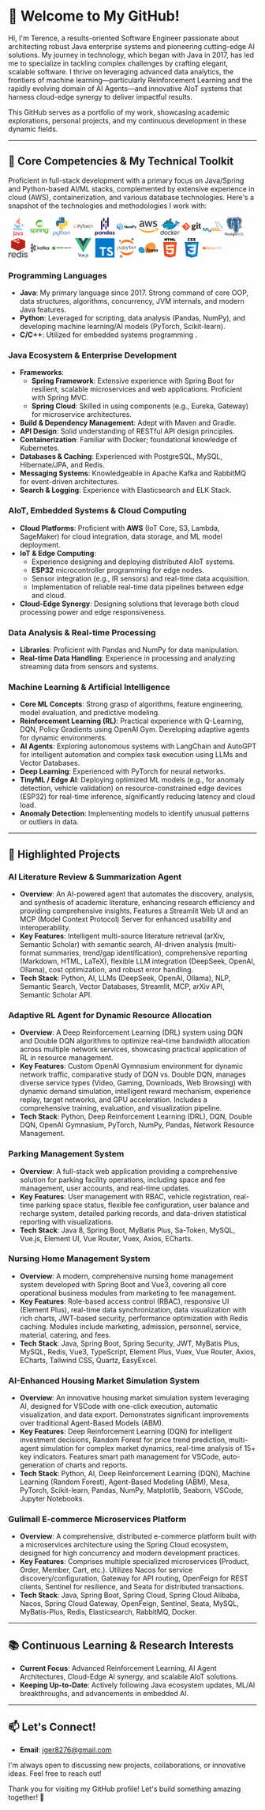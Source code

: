 # 👋 Welcome to My GitHub!

Hi, I'm Terence, a results-oriented Software Engineer passionate about architecting robust Java enterprise systems and pioneering cutting-edge AI solutions. My journey in technology, which began with Java in 2017, has led me to specialize in tackling complex challenges by crafting elegant, scalable software. I thrive on leveraging advanced data analytics, the frontiers of machine learning—particularly Reinforcement Learning and the rapidly evolving domain of AI Agents—and innovative AIoT systems that harness cloud-edge synergy to deliver impactful results.

This GitHub serves as a portfolio of my work, showcasing academic explorations, personal projects, and my continuous development in these dynamic fields.

---

## 🔧 Core Competencies & My Technical Toolkit

Proficient in full-stack development with a primary focus on Java/Spring and Python-based AI/ML stacks, complemented by extensive experience in cloud (AWS), containerization, and various database technologies. Here's a snapshot of the technologies and methodologies I work with:

<p align="left">
<a href="https://www.oracle.com/java/" target="_blank" rel="noreferrer"><img src="https://raw.githubusercontent.com/devicons/devicon/master/icons/java/java-original-wordmark.svg" alt="java" width="40" height="40"/></a>
<a href="https://spring.io/" target="_blank" rel="noreferrer"><img src="https://raw.githubusercontent.com/devicons/devicon/master/icons/spring/spring-original-wordmark.svg" alt="spring" width="40" height="40"/></a>
<a href="https://www.python.org" target="_blank" rel="noreferrer"><img src="https://raw.githubusercontent.com/devicons/devicon/master/icons/python/python-original-wordmark.svg" alt="python" width="40" height="40"/></a>
<a href="https://pytorch.org/" target="_blank" rel="noreferrer"><img src="https://raw.githubusercontent.com/devicons/devicon/master/icons/pytorch/pytorch-original-wordmark.svg" alt="pytorch" width="40" height="40"/></a>
<a href="https://pandas.pydata.org/" target="_blank" rel="noreferrer"><img src="https://raw.githubusercontent.com/devicons/devicon/master/icons/pandas/pandas-original-wordmark.svg" alt="pandas" width="40" height="40"/></a>
<a href="https://numpy.org/" target="_blank" rel="noreferrer"><img src="https://raw.githubusercontent.com/devicons/devicon/master/icons/numpy/numpy-original-wordmark.svg" alt="numpy" width="40" height="40"/></a>
<a href="https://aws.amazon.com" target="_blank" rel="noreferrer"><img src="https://raw.githubusercontent.com/devicons/devicon/master/icons/amazonwebservices/amazonwebservices-original-wordmark.svg" alt="aws" width="40" height="40"/></a>
<a href="https://www.docker.com/" target="_blank" rel="noreferrer"><img src="https://raw.githubusercontent.com/devicons/devicon/master/icons/docker/docker-original-wordmark.svg" alt="docker" width="40" height="40"/></a>
<a href="https://git-scm.com/" target="_blank" rel="noreferrer"><img src="https://raw.githubusercontent.com/devicons/devicon/master/icons/git/git-original-wordmark.svg" alt="git" width="40" height="40"/></a>
<a href="https://www.mysql.com/" target="_blank" rel="noreferrer"><img src="https://raw.githubusercontent.com/devicons/devicon/master/icons/mysql/mysql-original-wordmark.svg" alt="mysql" width="40" height="40"/></a>
<a href="https://www.postgresql.org" target="_blank" rel="noreferrer"><img src="https://raw.githubusercontent.com/devicons/devicon/master/icons/postgresql/postgresql-original-wordmark.svg" alt="postgresql" width="40" height="40"/></a>
<a href="https://redis.io" target="_blank" rel="noreferrer"><img src="https://raw.githubusercontent.com/devicons/devicon/master/icons/redis/redis-original-wordmark.svg" alt="redis" width="40" height="40"/></a>
<a href="https://kafka.apache.org/" target="_blank" rel="noreferrer"><img src="https://raw.githubusercontent.com/devicons/devicon/master/icons/apachekafka/apachekafka-original-wordmark.svg" alt="kafka" width="40" height="40"/></a>
<a href="https://www.elastic.co/elasticsearch/" target="_blank" rel="noreferrer"><img src="https://raw.githubusercontent.com/devicons/devicon/master/icons/elasticsearch/elasticsearch-original-wordmark.svg" alt="elasticsearch" width="40" height="40"/></a>
<a href="https://vuejs.org/" target="_blank" rel="noreferrer"><img src="https://raw.githubusercontent.com/devicons/devicon/master/icons/vuejs/vuejs-original-wordmark.svg" alt="vuejs" width="40" height="40"/></a>
<a href="https://www.typescriptlang.org/" target="_blank" rel="noreferrer"><img src="https://raw.githubusercontent.com/devicons/devicon/master/icons/typescript/typescript-original.svg" alt="typescript" width="40" height="40"/></a>
<a href="https://jupyter.org/" target="_blank" rel="noreferrer"><img src="https://raw.githubusercontent.com/devicons/devicon/master/icons/jupyter/jupyter-original-wordmark.svg" alt="jupyter" width="40" height="40"/></a>
<a href="https://scikit-learn.org/" target="_blank" rel="noreferrer"><img src="https://raw.githubusercontent.com/devicons/devicon/master/icons/scikitlearn/scikitlearn-original.svg" alt="scikit-learn" width="40" height="40"/></a>
<a href="https://www.w3.org/html/" target="_blank" rel="noreferrer"><img src="https://raw.githubusercontent.com/devicons/devicon/master/icons/html5/html5-original-wordmark.svg" alt="html5" width="40" height="40"/></a>
<a href="https://www.w3schools.com/css/" target="_blank" rel="noreferrer"><img src="https://raw.githubusercontent.com/devicons/devicon/master/icons/css3/css3-original-wordmark.svg" alt="css3" width="40" height="40"/></a>
<a href="https://www.rabbitmq.com" target="_blank" rel="noreferrer"><img src="https://raw.githubusercontent.com/devicons/devicon/master/icons/rabbitmq/rabbitmq-original-wordmark.svg" alt="rabbitmq" width="40" height="40"/></a>
</p>

### Programming Languages
- **Java**: My primary language since 2017. Strong command of core OOP, data structures, algorithms, concurrency, JVM internals, and modern Java features.
- **Python**: Leveraged for scripting, data analysis (Pandas, NumPy), and developing machine learning/AI models (PyTorch, Scikit-learn).
- **C/C++**: Utilized for embedded systems programming .

### Java Ecosystem & Enterprise Development
- **Frameworks**:
  - **Spring Framework**: Extensive experience with Spring Boot for resilient, scalable microservices and web applications. Proficient with Spring MVC.
  - **Spring Cloud**: Skilled in using components (e.g., Eureka, Gateway) for microservice architectures.
- **Build & Dependency Management**: Adept with Maven and Gradle.
- **API Design**: Solid understanding of RESTful API design principles.
- **Containerization**: Familiar with Docker; foundational knowledge of Kubernetes.
- **Databases & Caching**: Experienced with PostgreSQL, MySQL, Hibernate/JPA, and Redis.
- **Messaging Systems**: Knowledgeable in Apache Kafka and RabbitMQ for event-driven architectures.
- **Search & Logging**: Experience with Elasticsearch and ELK Stack.

### AIoT, Embedded Systems & Cloud Computing
- **Cloud Platforms**: Proficient with **AWS** (IoT Core, S3, Lambda, SageMaker) for cloud integration, data storage, and ML model deployment.
- **IoT & Edge Computing**:
  - Experience designing and deploying distributed AIoT systems.
  - **ESP32** microcontroller programming for edge nodes.
  - Sensor integration (e.g., IR sensors) and real-time data acquisition.
  - Implementation of reliable real-time data pipelines between edge and cloud.
- **Cloud-Edge Synergy**: Designing solutions that leverage both cloud processing power and edge responsiveness.

### Data Analysis & Real-time Processing
- **Libraries**: Proficient with Pandas and NumPy for data manipulation.
- **Real-time Data Handling**: Experience in processing and analyzing streaming data from sensors and systems.

### Machine Learning & Artificial Intelligence
- **Core ML Concepts**: Strong grasp of algorithms, feature engineering, model evaluation, and predictive modeling.
- **Reinforcement Learning (RL)**: Practical experience with Q-Learning, DQN, Policy Gradients using OpenAI Gym. Developing adaptive agents for dynamic environments.
- **AI Agents**: Exploring autonomous systems with LangChain and AutoGPT for intelligent automation and complex task execution using LLMs and Vector Databases.
- **Deep Learning**: Experienced with PyTorch for neural networks.
- **TinyML / Edge AI**: Deploying optimized ML models (e.g., for anomaly detection, vehicle validation) on resource-constrained edge devices (ESP32) for real-time inference, significantly reducing latency and cloud load.
- **Anomaly Detection**: Implementing models to identify unusual patterns or outliers in data.

---

## 🌟 Highlighted Projects

### AI Literature Review & Summarization Agent
- **Overview**: An AI-powered agent that automates the discovery, analysis, and synthesis of academic literature, enhancing research efficiency and providing comprehensive insights. Features a Streamlit Web UI and an MCP (Model Context Protocol) Server for enhanced usability and interoperability.
- **Key Features**: Intelligent multi-source literature retrieval (arXiv, Semantic Scholar) with semantic search, AI-driven analysis (multi-format summaries, trend/gap identification), comprehensive reporting (Markdown, HTML, LaTeX), flexible LLM integration (DeepSeek, OpenAI, Ollama), cost optimization, and robust error handling.
- **Tech Stack**: Python, AI, LLMs (DeepSeek, OpenAI, Ollama), NLP, Semantic Search, Vector Databases, Streamlit, MCP, arXiv API, Semantic Scholar API.

### Adaptive RL Agent for Dynamic Resource Allocation
- **Overview**: A Deep Reinforcement Learning (DRL) system using DQN and Double DQN algorithms to optimize real-time bandwidth allocation across multiple network services, showcasing practical application of RL in resource management.
- **Key Features**: Custom OpenAI Gymnasium environment for dynamic network traffic, comparative study of DQN vs. Double DQN, manages diverse service types (Video, Gaming, Downloads, Web Browsing) with dynamic demand simulation, intelligent reward mechanism, experience replay, target networks, and GPU acceleration. Includes a comprehensive training, evaluation, and visualization pipeline.
- **Tech Stack**: Python, Deep Reinforcement Learning (DRL), DQN, Double DQN, OpenAI Gymnasium, PyTorch, NumPy, Pandas, Network Resource Management.

### Parking Management System
- **Overview**: A full-stack web application providing a comprehensive solution for parking facility operations, including space and fee management, user accounts, and real-time updates.
- **Key Features**: User management with RBAC, vehicle registration, real-time parking space status, flexible fee configuration, user balance and recharge system, detailed parking records, and data-driven statistical reporting with visualizations.
- **Tech Stack**: Java 8, Spring Boot, MyBatis Plus, Sa-Token, MySQL, Vue.js, Element UI, Vue Router, Vuex, Axios, ECharts.

### Nursing Home Management System
- **Overview**: A modern, comprehensive nursing home management system developed with Spring Boot and Vue3, covering all core operational business modules from marketing to fee management.
- **Key Features**: Role-based access control (RBAC), responsive UI (Element Plus), real-time data synchronization, data visualization with rich charts, JWT-based security, performance optimization with Redis caching. Modules include marketing, admission, personnel, service, material, catering, and fees.
- **Tech Stack**: Java, Spring Boot, Spring Security, JWT, MyBatis Plus, MySQL, Redis, Vue3, TypeScript, Element Plus, Vuex, Vue Router, Axios, ECharts, Tailwind CSS, Quartz, EasyExcel.

### AI-Enhanced Housing Market Simulation System
- **Overview**: An innovative housing market simulation system leveraging AI, designed for VSCode with one-click execution, automatic visualization, and data export. Demonstrates significant improvements over traditional Agent-Based Models (ABM).
- **Key Features**: Deep Reinforcement Learning (DQN) for intelligent investment decisions, Random Forest for price trend prediction, multi-agent simulation for complex market dynamics, real-time analysis of 15+ key indicators. Features smart path management for VSCode, auto-generation of charts and reports.
- **Tech Stack**: Python, AI, Deep Reinforcement Learning (DQN), Machine Learning (Random Forest), Agent-Based Modeling (ABM), Mesa, PyTorch, Scikit-learn, Pandas, NumPy, Matplotlib, Seaborn, VSCode, Jupyter Notebooks.

### Gulimall E-commerce Microservices Platform
- **Overview**: A comprehensive, distributed e-commerce platform built with a microservices architecture using the Spring Cloud ecosystem, designed for high concurrency and modern development practices.
- **Key Features**: Comprises multiple specialized microservices (Product, Order, Member, Cart, etc.). Utilizes Nacos for service discovery/configuration, Gateway for API routing, OpenFeign for REST clients, Sentinel for resilience, and Seata for distributed transactions.
- **Tech Stack**: Java, Spring Boot, Spring Cloud, Spring Cloud Alibaba, Nacos, Spring Cloud Gateway, OpenFeign, Sentinel, Seata, MySQL, MyBatis-Plus, Redis, Elasticsearch, RabbitMQ, Docker.

---

## 📚 Continuous Learning & Research Interests
- **Current Focus**: Advanced Reinforcement Learning, AI Agent Architectures, Cloud-Edge AI synergy, and scalable AIoT solutions.
- **Keeping Up-to-Date**: Actively following Java ecosystem updates, ML/AI breakthroughs, and advancements in embedded AI.

---

## 📫 Let's Connect!
- **Email**: jger8276@gmail.com

I'm always open to discussing new projects, collaborations, or innovative ideas. Feel free to reach out!

Thank you for visiting my GitHub profile! Let's build something amazing together! 🚀


